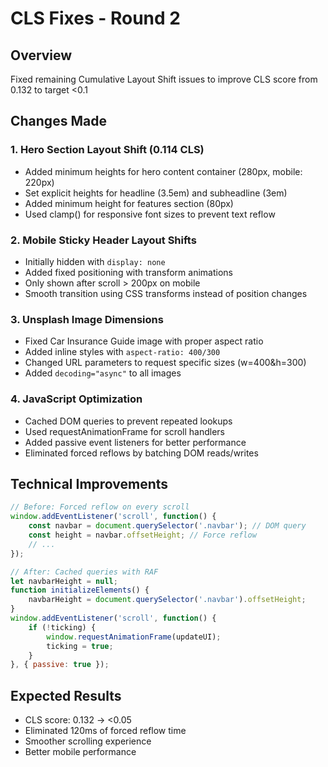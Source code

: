 # CLS Fixes - Round 2

## Overview
Fixed remaining Cumulative Layout Shift issues to improve CLS score from 0.132 to target <0.1

## Changes Made

### 1. Hero Section Layout Shift (0.114 CLS)
- Added minimum heights for hero content container (280px, mobile: 220px)
- Set explicit heights for headline (3.5em) and subheadline (3em)
- Added minimum height for features section (80px)
- Used clamp() for responsive font sizes to prevent text reflow

### 2. Mobile Sticky Header Layout Shifts
- Initially hidden with `display: none`
- Added fixed positioning with transform animations
- Only shown after scroll > 200px on mobile
- Smooth transition using CSS transforms instead of position changes

### 3. Unsplash Image Dimensions
- Fixed Car Insurance Guide image with proper aspect ratio
- Added inline styles with `aspect-ratio: 400/300`
- Changed URL parameters to request specific sizes (w=400&h=300)
- Added `decoding="async"` to all images

### 4. JavaScript Optimization
- Cached DOM queries to prevent repeated lookups
- Used requestAnimationFrame for scroll handlers
- Added passive event listeners for better performance
- Eliminated forced reflows by batching DOM reads/writes

## Technical Improvements

```javascript
// Before: Forced reflow on every scroll
window.addEventListener('scroll', function() {
    const navbar = document.querySelector('.navbar'); // DOM query
    const height = navbar.offsetHeight; // Force reflow
    // ...
});

// After: Cached queries with RAF
let navbarHeight = null;
function initializeElements() {
    navbarHeight = document.querySelector('.navbar').offsetHeight;
}
window.addEventListener('scroll', function() {
    if (!ticking) {
        window.requestAnimationFrame(updateUI);
        ticking = true;
    }
}, { passive: true });
```

## Expected Results
- CLS score: 0.132 → <0.05
- Eliminated 120ms of forced reflow time
- Smoother scrolling experience
- Better mobile performance